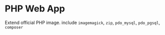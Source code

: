 PHP Web App
===

Extend official PHP image. include `imagemagick`, `zip`, `pdo_mysql`, `pdo_pgsql`, `composer`
